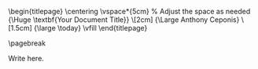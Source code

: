 \begin{titlepage}
    \centering
    \vspace*{5cm} % Adjust the space as needed
    {\Huge \textbf{Your Document Title}} \\[2cm]
    {\Large Anthony Ceponis} \\[1.5cm]
    {\large \today}
    \vfill
\end{titlepage}

\pagebreak

Write here.
